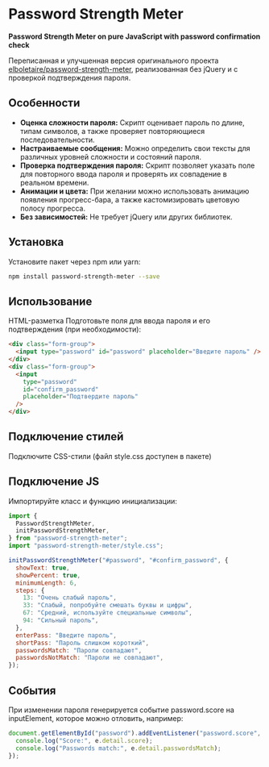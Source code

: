 # Password Strength Meter

**Password Strength Meter on pure JavaScript with password confirmation check**

Переписанная и улучшенная версия оригинального проекта [elboletaire/password-strength-meter](https://github.com/elboletaire/password-strength-meter), реализованная без jQuery и с проверкой подтверждения пароля.

## Особенности

- **Оценка сложности пароля:** Скрипт оценивает пароль по длине, типам символов, а также проверяет повторяющиеся последовательности.
- **Настраиваемые сообщения:** Можно определить свои тексты для различных уровней сложности и состояний пароля.
- **Проверка подтверждения пароля:** Скрипт позволяет указать поле для повторного ввода пароля и проверять их совпадение в реальном времени.
- **Анимации и цвета:** При желании можно использовать анимацию появления прогресс-бара, а также кастомизировать цветовую полосу прогресса.
- **Без зависимостей:** Не требует jQuery или других библиотек.

## Установка

Установите пакет через npm или yarn:

```bash
npm install password-strength-meter --save
```

## Использование

HTML-разметка
Подготовьте поля для ввода пароля и его подтверждения (при необходимости):

```html
<div class="form-group">
  <input type="password" id="password" placeholder="Введите пароль" />
</div>
<div class="form-group">
  <input
    type="password"
    id="confirm_password"
    placeholder="Подтвердите пароль"
  />
</div>
```

## Подключение стилей

Подключите CSS-стили (файл style.css доступен в пакете)

## Подключение JS

Импортируйте класс и функцию инициализации:

```js
import {
  PasswordStrengthMeter,
  initPasswordStrengthMeter,
} from "password-strength-meter";
import "password-strength-meter/style.css";

initPasswordStrengthMeter("#password", "#confirm_password", {
  showText: true,
  showPercent: true,
  minimumLength: 6,
  steps: {
    13: "Очень слабый пароль",
    33: "Слабый, попробуйте смешать буквы и цифры",
    67: "Средний, используйте специальные символы",
    94: "Сильный пароль",
  },
  enterPass: "Введите пароль",
  shortPass: "Пароль слишком короткий",
  passwordsMatch: "Пароли совпадают",
  passwordsNotMatch: "Пароли не совпадают",
});
```

## События

При изменении пароля генерируется событие password.score на inputElement, которое можно отловить, например:

```js
document.getElementById("password").addEventListener("password.score", (e) => {
  console.log("Score:", e.detail.score);
  console.log("Passwords match:", e.detail.passwordsMatch);
});
```
